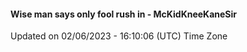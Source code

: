 #### Wise man says only fool rush in - McKidKneeKaneSir
Updated on 02/06/2023 - 16:10:06 (UTC) Time Zone
